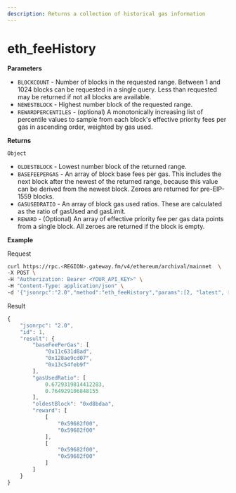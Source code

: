 ```yaml
---
description: Returns a collection of historical gas information
---
```


# eth_feeHistory

**Parameters**

- `BLOCKCOUNT` - Number of blocks in the requested range. Between 1 and 1024 blocks can be requested in a single query. Less than requested may be returned if not all blocks are available.
- `NEWESTBLOCK` - Highest number block of the requested range.
- `REWARDPERCENTILES` - \(optional\) A monotonically increasing list of percentile values to sample from each block's effective priority fees per gas in ascending order, weighted by gas used.

**Returns**

`Object`

- `OLDESTBLOCK` - Lowest number block of the returned range.
- `BASEFEEPERGAS` - An array of block base fees per gas. This includes the next block after the newest of the returned range, because this value can be derived from the newest block. Zeroes are returned for pre-EIP-1559 blocks.
- `GASUSEDRATIO` - An array of block gas used ratios. These are calculated as the ratio of gasUsed and gasLimit.
- `REWARD` - \(Optional\) An array of effective priority fee per gas data points from a single block. All zeroes are returned if the block is empty.

**Example**

Request

```bash
curl https://rpc.<REGION>.gateway.fm/v4/ethereum/archival/mainnet  \
-X POST \
-H "Authorization: Bearer <YOUR_API_KEY>" \
-H "Content-Type: application/json" \
-d '{"jsonrpc":"2.0","method":"eth_feeHistory","params":[2, "latest", [15, 25]],"id":1}'
```

Result

```javascript
{
    "jsonrpc": "2.0",
    "id": 1,
    "result": {
        "baseFeePerGas": [
            "0x11c631d8ad",
            "0x128ae9cd07",
            "0x13c54feb9f"
        ],
        "gasUsedRatio": [
            0.6729319814412283,
            0.764929106848155
        ],
        "oldestBlock": "0xd8bdaa",
        "reward": [
            [
                "0x59682f00",
                "0x59682f00"
            ],
            [
                "0x59682f00",
                "0x59682f00"
            ]
        ]
    }
}
```
